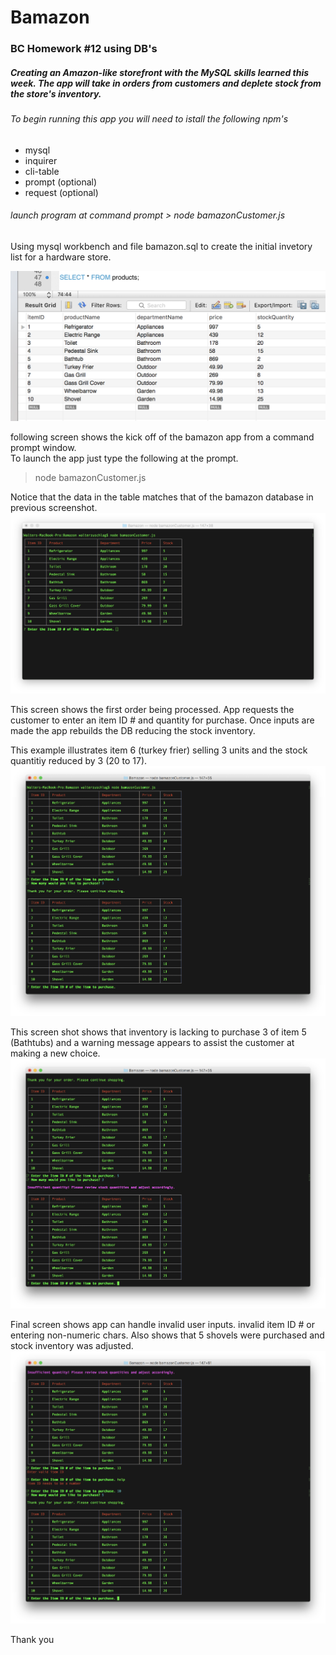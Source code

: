 # Bamazon
### BC Homework #12 using DB's 
##### Creating an Amazon-like storefront with the MySQL skills learned this week. The app will take in orders from customers and deplete stock from the store's inventory. 
###### To begin running this app you will need to istall the following npm's
* mysql
* inquirer
* cli-table
* prompt (optional)
* request (optional)

###### launch program at command prompt > node bamazonCustomer.js

Using mysql workbench and file bamazon.sql to create the initial invetory list for a hardware store. 

![initial inventory](/screenshots/initInventory.png)

following screen shows the kick off of the bamazon app from a command prompt window.  
To launch the app just type the following at the prompt.

> node bamazonCustomer.js

Notice that the data in the table matches that of the bamazon database in previous screenshot.
![opening screen](/screenshots/openingScreen.png)

This screen shows the first order being processed. 
App requests the customer to enter an item ID # and quantity for purchase.
Once inputs are made the app rebuilds the DB reducing the stock inventory.

This example illustrates item 6 (turkey frier) selling 3 units and the stock quantitiy reduced by 3 (20 to 17). 
![first order](/screenshots/firstOrder.png)

This screen shot shows that inventory is lacking to purchase 3 of item 5 (Bathtubs) and a warning message appears
to assist the customer at making a new choice.
![inventory low](/screenshots/inventoryLow.png)

Final screen shows app can handle invalid user inputs.  invalid item ID # or entering non-numeric chars.
Also shows that 5 shovels were purchased and stock inventory was adjusted. 
![invalid entry ie. wrong itemID or letters](/screenshots/invalidEntries.png)

Thank you 

